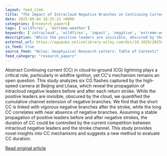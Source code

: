 ```yaml
---
layout: feed_item
title: "The Impact of Intracloud Negative Branches on Continuing Current in Negative Cloud‐to‐Ground Lightning"
date: 2025-09-04 16:35:13 +0000
categories: [research_papers]
tags: ['wildfires', 'extreme-weather']
keywords: ['intracloud', 'wildfires', 'impact', 'negative', 'extreme-weather']
description: "While the positive leaders are invisible, obscured by the cloud, we quantified the cumulative channel extension of negative branches"
external_url: https://agupubs.onlinelibrary.wiley.com/doi/10.1029/2025GL116612?af=R
is_feed: true
source_feed: "Wiley: Geophysical Research Letters: Table of Contents"
feed_category: "research_papers"
---
```


Abstract Continuing current (CC) in cloud‐to‐ground (CG) lightning plays a critical role, particularly in wildfire ignition, yet CC's mechanism remains an open question. This study analyzes six CG flashes captured by the high‐speed camera at Beijing and Lhasa, which reveal the propagation of intracloud negative leaders before and after each return stroke. While the positive leaders are invisible, obscured by the cloud, we quantified the cumulative channel extension of negative branches. We find that the short CC is linked with vigorous negative branches after the stroke, while the long CC correlates with near absence of negative branches. Assuming a stable propagation of positive leaders before and after negative strokes, the duration of CC could be controlled by the current competition between intracloud negative leaders and the stroke channel. This study provides novel insights into CC mechanisms and suggests a new method to evaluate CC duration.

[Read original article](https://agupubs.onlinelibrary.wiley.com/doi/10.1029/2025GL116612?af=R)
